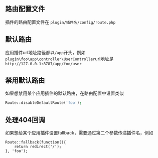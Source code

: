 ## 路由配置文件
插件的路由配置文件在 `plugin/插件名/config/route.php`

## 默认路由
应用插件url地址路径都以`/app`开头，例如`plugin\foo\app\controller\UserController`url地址是 `http://127.0.0.1:8787/app/foo/user`

## 禁用默认路由
如果想禁用某个应用插件的默认路由，在路由配置中设置类似
```php
Route::disableDefaultRoute('foo');
```

## 处理404回调
如果想给某个应用插件设置fallback，需要通过第二个参数传递插件名，例如
```
Route::fallback(function(){
    return redirect('/');
}, 'foo');
```